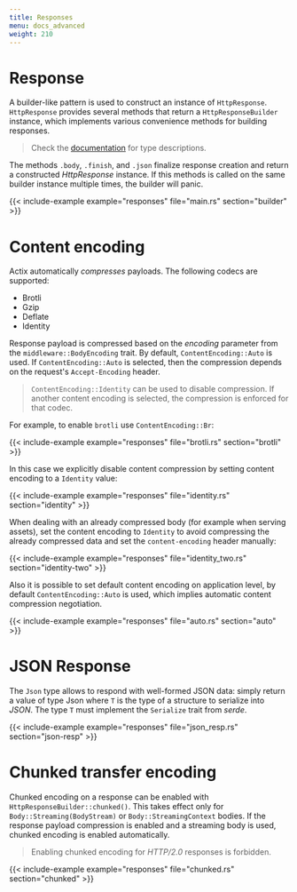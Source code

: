 ```yaml
---
title: Responses
menu: docs_advanced
weight: 210
---
```


# Response

A builder-like pattern is used to construct an instance of `HttpResponse`.
`HttpResponse` provides several methods that return a `HttpResponseBuilder` instance,
which implements various convenience methods for building responses.

> Check the [documentation](../../actix-web/actix_web/dev/struct.HttpResponseBuilder.html)
> for type descriptions.

The methods `.body`, `.finish`, and `.json` finalize response creation and
return a constructed *HttpResponse* instance. If this methods is called on the same
builder instance multiple times, the builder will panic.

{{< include-example example="responses" file="main.rs" section="builder" >}}

# Content encoding

Actix automatically *compresses* payloads. The following codecs are supported:

* Brotli
* Gzip
* Deflate
* Identity

Response payload is compressed based on the *encoding* parameter from the
`middleware::BodyEncoding` trait.  By default, `ContentEncoding::Auto` is
used. If `ContentEncoding::Auto` is selected, then the compression depends
on the request's `Accept-Encoding` header.

> `ContentEncoding::Identity` can be used to disable compression.
> If another content encoding is selected, the compression is enforced for that codec.

For example, to enable `brotli` use `ContentEncoding::Br`:

{{< include-example example="responses" file="brotli.rs" section="brotli" >}}

In this case we explicitly disable content compression
by setting content encoding to a `Identity` value:

{{< include-example example="responses" file="identity.rs" section="identity" >}}

When dealing with an already compressed body (for example when serving assets),
set the content encoding to `Identity` to avoid compressing the already compressed 
data and set the `content-encoding` header manually:

{{< include-example example="responses" file="identity_two.rs" section="identity-two" >}}

Also it is possible to set default content encoding on application level, by
default `ContentEncoding::Auto` is used, which implies automatic content compression
negotiation.

{{< include-example example="responses" file="auto.rs" section="auto" >}}

# JSON Response

The `Json` type allows to respond with well-formed JSON data: simply return a value of
type Json<T> where `T` is the type of a structure to serialize into *JSON*.
The type `T` must implement the `Serialize` trait from *serde*.

{{< include-example example="responses" file="json_resp.rs" section="json-resp" >}}

# Chunked transfer encoding

Chunked encoding on a response can be enabled with `HttpResponseBuilder::chunked()`.
This takes effect only for `Body::Streaming(BodyStream)` or `Body::StreamingContext` bodies.
If the response payload compression is enabled and a streaming body is used, chunked encoding
is enabled automatically.

> Enabling chunked encoding for *HTTP/2.0* responses is forbidden.

{{< include-example example="responses" file="chunked.rs" section="chunked" >}}
